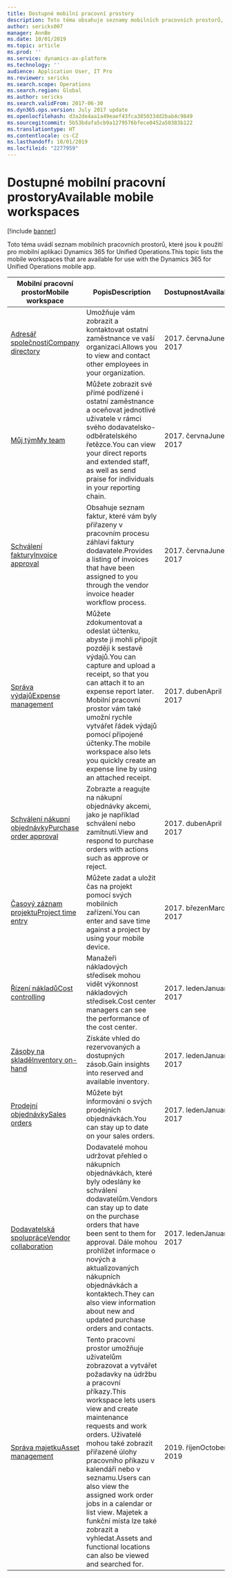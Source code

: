 ```yaml
---
title: Dostupné mobilní pracovní prostory
description: Toto téma obsahuje seznamy mobilních pracovních prostorů, které jsou k dispozici pro použití.
author: sericks007
manager: AnnBe
ms.date: 10/01/2019
ms.topic: article
ms.prod: ''
ms.service: dynamics-ax-platform
ms.technology: ''
audience: Application User, IT Pro
ms.reviewer: sericks
ms.search.scope: Operations
ms.search.region: Global
ms.author: sericks
ms.search.validFrom: 2017-06-30
ms.dyn365.ops.version: July 2017 update
ms.openlocfilehash: d3a2de4aa1a49eaef43fca385033dd2bab4c9849
ms.sourcegitcommit: 5b53bdafa5cb9a1279576bfece0452a50383b122
ms.translationtype: HT
ms.contentlocale: cs-CZ
ms.lasthandoff: 10/01/2019
ms.locfileid: "2277959"
---
```

# <a name="available-mobile-workspaces"></a><span data-ttu-id="ff21e-103">Dostupné mobilní pracovní prostory</span><span class="sxs-lookup"><span data-stu-id="ff21e-103">Available mobile workspaces</span></span>

[!include [banner](../includes/banner.md)]

<span data-ttu-id="ff21e-104">Toto téma uvádí seznam mobilních pracovních prostorů, které jsou k použití pro mobilní aplikaci Dynamics 365 for Unified Operations.</span><span class="sxs-lookup"><span data-stu-id="ff21e-104">This topic lists the mobile workspaces that are available for use with the Dynamics 365 for Unified Operations mobile app.</span></span>


| <span data-ttu-id="ff21e-105">Mobilní pracovní prostor</span><span class="sxs-lookup"><span data-stu-id="ff21e-105">Mobile workspace</span></span>     | <span data-ttu-id="ff21e-106">Popis</span><span class="sxs-lookup"><span data-stu-id="ff21e-106">Description</span></span>   | <span data-ttu-id="ff21e-107">Dostupnost</span><span class="sxs-lookup"><span data-stu-id="ff21e-107">Availability</span></span>   |
|----------------------|---------------|--------------|
|[<span data-ttu-id="ff21e-108">Adresář společnosti</span><span class="sxs-lookup"><span data-stu-id="ff21e-108">Company directory</span></span>](company-directory-mobile-workspace.md)| <span data-ttu-id="ff21e-109">Umožňuje vám zobrazit a kontaktovat ostatní zaměstnance ve vaší organizaci.</span><span class="sxs-lookup"><span data-stu-id="ff21e-109">Allows you to view and contact other employees in your organization.</span></span>| <span data-ttu-id="ff21e-110">2017. června</span><span class="sxs-lookup"><span data-stu-id="ff21e-110">June 2017</span></span> |    
|[<span data-ttu-id="ff21e-111">Můj tým</span><span class="sxs-lookup"><span data-stu-id="ff21e-111">My team</span></span>](manager-self-service-mobile-workspace.md)| <span data-ttu-id="ff21e-112">Můžete zobrazit své přímé podřízené i ostatní zaměstnance a oceňovat jednotlivé uživatele v rámci svého dodavatelsko-odběratelského řetězce.</span><span class="sxs-lookup"><span data-stu-id="ff21e-112">You can view your direct reports and extended staff, as well as send praise for individuals in your reporting chain.</span></span>|<span data-ttu-id="ff21e-113">2017. června</span><span class="sxs-lookup"><span data-stu-id="ff21e-113">June 2017</span></span> |     
|[<span data-ttu-id="ff21e-114">Schválení faktury</span><span class="sxs-lookup"><span data-stu-id="ff21e-114">Invoice approval</span></span>](invoice-approval-mobile-workspace.md)| <span data-ttu-id="ff21e-115">Obsahuje seznam faktur, které vám byly přiřazeny v pracovním procesu záhlaví faktury dodavatele.</span><span class="sxs-lookup"><span data-stu-id="ff21e-115">Provides a listing of invoices that have been assigned to you through the vendor invoice header workflow process.</span></span>| <span data-ttu-id="ff21e-116">2017. června</span><span class="sxs-lookup"><span data-stu-id="ff21e-116">June 2017</span></span>   |
| [<span data-ttu-id="ff21e-117">Správa výdajů</span><span class="sxs-lookup"><span data-stu-id="ff21e-117">Expense management</span></span>](../../financials/expense-management/expense-management-mobile-workspace.md) | <span data-ttu-id="ff21e-118">Můžete zdokumentovat a odeslat účtenku, abyste ji mohli připojit později k sestavě výdajů.</span><span class="sxs-lookup"><span data-stu-id="ff21e-118">You can capture and upload a receipt, so that you can attach it to an expense report later.</span></span> <span data-ttu-id="ff21e-119">Mobilní pracovní prostor vám také umožní rychle vytvářet řádek výdajů pomocí připojené účtenky.</span><span class="sxs-lookup"><span data-stu-id="ff21e-119">The mobile workspace also lets you quickly create an expense line by using an attached receipt.</span></span> | <span data-ttu-id="ff21e-120">2017. duben</span><span class="sxs-lookup"><span data-stu-id="ff21e-120">April 2017</span></span> |
| [<span data-ttu-id="ff21e-121">Schválení nákupní objednávky</span><span class="sxs-lookup"><span data-stu-id="ff21e-121">Purchase order approval</span></span>](../../supply-chain/procurement/purchase-order-mobile-workspace.md) | <span data-ttu-id="ff21e-122">Zobrazte a reagujte na nákupní objednávky akcemi, jako je například schválení nebo zamítnutí.</span><span class="sxs-lookup"><span data-stu-id="ff21e-122">View and respond to purchase orders with actions such as approve or reject.</span></span> | <span data-ttu-id="ff21e-123">2017. duben</span><span class="sxs-lookup"><span data-stu-id="ff21e-123">April 2017</span></span> |
| [<span data-ttu-id="ff21e-124">Časový záznam projektu</span><span class="sxs-lookup"><span data-stu-id="ff21e-124">Project time entry</span></span>](../../financials/project-management/project-time-entry-mobile-workspace.md) | <span data-ttu-id="ff21e-125">Můžete zadat a uložit čas na projekt pomocí svých mobilních zařízení.</span><span class="sxs-lookup"><span data-stu-id="ff21e-125">You can enter and save time against a project by using your mobile device.</span></span> | <span data-ttu-id="ff21e-126">2017. březen</span><span class="sxs-lookup"><span data-stu-id="ff21e-126">March 2017</span></span> |
| [<span data-ttu-id="ff21e-127">Řízení nákladů</span><span class="sxs-lookup"><span data-stu-id="ff21e-127">Cost controlling</span></span>](../../financials/cost-accounting/cost-controlling-mobile-workspace.md)     | <span data-ttu-id="ff21e-128">Manažeři nákladových středisek mohou vidět výkonnost nákladových středisek.</span><span class="sxs-lookup"><span data-stu-id="ff21e-128">Cost center managers can see the performance of the cost center.</span></span>                                                                                               |  <span data-ttu-id="ff21e-129">2017. leden</span><span class="sxs-lookup"><span data-stu-id="ff21e-129">January 2017</span></span>        |
| [<span data-ttu-id="ff21e-130">Zásoby na skladě</span><span class="sxs-lookup"><span data-stu-id="ff21e-130">Inventory on-hand</span></span>](../../supply-chain/inventory/inventory-on-hand-mobile-workspace.md)    | <span data-ttu-id="ff21e-131">Získáte vhled do rezervovaných a dostupných zásob.</span><span class="sxs-lookup"><span data-stu-id="ff21e-131">Gain insights into reserved and available inventory.</span></span>                                                                                                    |   <span data-ttu-id="ff21e-132">2017. leden</span><span class="sxs-lookup"><span data-stu-id="ff21e-132">January 2017</span></span>       |
| [<span data-ttu-id="ff21e-133">Prodejní objednávky</span><span class="sxs-lookup"><span data-stu-id="ff21e-133">Sales orders</span></span>](../../supply-chain/sales-marketing/sales-orders-mobile-workspace.md)         | <span data-ttu-id="ff21e-134">Můžete být informováni o svých prodejních objednávkách.</span><span class="sxs-lookup"><span data-stu-id="ff21e-134">You can stay up to date on your sales orders.</span></span>                                                                                                                          |  <span data-ttu-id="ff21e-135">2017. leden</span><span class="sxs-lookup"><span data-stu-id="ff21e-135">January 2017</span></span>                  |
| [<span data-ttu-id="ff21e-136">Dodavatelská spolupráce</span><span class="sxs-lookup"><span data-stu-id="ff21e-136">Vendor collaboration</span></span>](../../supply-chain/procurement/vendor-collaboration-mobile-workspace.md) | <span data-ttu-id="ff21e-137">Dodavatelé mohou udržovat přehled o nákupních objednávkách, které byly odeslány ke schválení dodavatelům.</span><span class="sxs-lookup"><span data-stu-id="ff21e-137">Vendors can stay up to date on the purchase orders that have been sent to them for approval.</span></span> <span data-ttu-id="ff21e-138">Dále mohou prohlížet informace o nových a aktualizovaných nákupních objednávkách a kontaktech.</span><span class="sxs-lookup"><span data-stu-id="ff21e-138">They can also view information about new and updated purchase orders and contacts.</span></span> |<span data-ttu-id="ff21e-139">2017. leden</span><span class="sxs-lookup"><span data-stu-id="ff21e-139">January 2017</span></span>    |
| [<span data-ttu-id="ff21e-140">Správa majetku</span><span class="sxs-lookup"><span data-stu-id="ff21e-140">Asset management</span></span>](../../supply-chain/procurement/asset-management-mobile-workspace.md) | <span data-ttu-id="ff21e-141">Tento pracovní prostor umožňuje uživatelům zobrazovat a vytvářet požadavky na údržbu a pracovní příkazy.</span><span class="sxs-lookup"><span data-stu-id="ff21e-141">This workspace lets users view and create maintenance requests and work orders.</span></span> <span data-ttu-id="ff21e-142">Uživatelé mohou také zobrazit přiřazené úlohy pracovního příkazu v kalendáři nebo v seznamu.</span><span class="sxs-lookup"><span data-stu-id="ff21e-142">Users can also view the assigned work order jobs in a calendar or list view.</span></span> <span data-ttu-id="ff21e-143">Majetek a funkční místa lze také zobrazit a vyhledat.</span><span class="sxs-lookup"><span data-stu-id="ff21e-143">Assets and functional locations can also be viewed and searched for.</span></span> |<span data-ttu-id="ff21e-144">2019. říjen</span><span class="sxs-lookup"><span data-stu-id="ff21e-144">October 2019</span></span>    |
